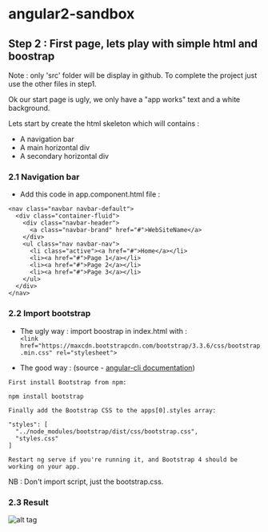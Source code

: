 # angular2-sandbox
Step 2 : First page, lets play with simple html and boostrap
--

Note : only 'src' folder will be display in github. To complete the project just use the other files in step1.

Ok our start page is ugly, we only have a "app works" text and a white background.

Lets start by create the html skeleton which will contains : 
- A navigation bar
- A main horizontal div
- A secondary horizontal div 

### 2.1 Navigation bar
- Add this code in app.component.html file : 
```
<nav class="navbar navbar-default">
  <div class="container-fluid">
    <div class="navbar-header">
      <a class="navbar-brand" href="#">WebSiteName</a>
    </div>
    <ul class="nav navbar-nav">
      <li class="active"><a href="#">Home</a></li>
      <li><a href="#">Page 1</a></li>
      <li><a href="#">Page 2</a></li>
      <li><a href="#">Page 3</a></li>
    </ul>
  </div>
</nav>
```
### 2.2 Import bootstrap 
- The ugly way : import boostrap in index.html with : <br/>```<link href="https://maxcdn.bootstrapcdn.com/bootstrap/3.3.6/css/bootstrap.min.css" rel="stylesheet">```

- The good way : (source - [angular-cli documentation](https://github.com/angular/angular-cli))
``` 
First install Bootstrap from npm:

npm install bootstrap

Finally add the Bootstrap CSS to the apps[0].styles array:

"styles": [
  "../node_modules/bootstrap/dist/css/bootstrap.css",
  "styles.css"
]

Restart ng serve if you're running it, and Bootstrap 4 should be working on your app.

```
NB : Don't import script, just the bootstrap.css.

### 2.3 Result
![alt tag](http://vanhouteghem-jonathan.fr/wp-content/uploads/2016/11/2.png)

